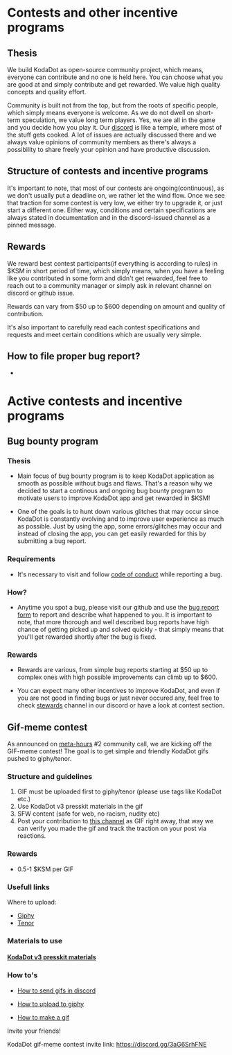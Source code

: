 # Contests and other incentive programs

## Thesis
We build KodaDot as open-source community project, which means, everyone can contribute and no one is held here. You can choose what you are good at and simply contribute and get rewarded. We value high quality concepts and quality effort.

Community is built not from the top, but from the roots of specific people, which simply means everyone is welcome. As we do not dwell on short-term speculation, we value long term players. Yes, we are all in the game and you decide how you play it. Our [discord](https://discord.gg/a65X3qs8wh) is like a temple, where most of the stuff gets cooked. A lot of issues are actually discussed there and we always value opinions of community members as there's always a possibility to share freely your opinion and have productive discussion.

## Structure of contests and incentive programs
It's important to note, that most of our contests are ongoing(continuous), as we don't usually put a deadline on, we rather let the wind flow. Once we see that traction for some contest is very low, we either try to upgrade it, or just start a different one. Either way, conditions and certain specifications are always stated in documentation and in the discord-issued channel as a pinned message.

## Rewards
We reward best contest participants(if everything is according to rules) in $KSM in short period of time, which simply means, when you have a feeling like you contributed in some form and didn't get rewarded, feel free to reach out to a community manager or simply ask in relevant channel on discord or github issue.

Rewards can vary from $50 up to $600 depending on amount and quality of contribution.

It's also important to carefully read each contest specifications and requests and meet certain conditions which are usually very simple.

## How to file proper bug report?
- 

# Active contests and incentive programs

## Bug bounty program

### Thesis

- Main focus of bug bounty program is to keep KodaDot application as smooth as possible without bugs and flaws. That's a reason why we decided to start a continous and ongoing bug bounty program to motivate users to improve KodaDot app and get rewarded in $KSM!

- One of the goals is to hunt down various glitches that may occur since KodaDot is constantly evolving and to improve user experience as much as possible. Just by using the app, some errors/glitches may occur and instead of closing the app, you can get easily rewarded for this by submitting a bug report.

### Requirements

- It's necessary to visit and follow [code of conduct](https://github.com/kodadot/nft-gallery/blob/main/CODE_OF_CONDUCT.md) while reporting a bug.

### How?

- Anytime you spot a bug, please visit our github and use the [bug report form](https://github.com/kodadot/nft-gallery/issues/new?assignees=&labels=bug&template=bug.yml&title=Be+descriptive+and+short) to report and describe what happened to you. It is important to note, that more thorough and well described bug reports have high chance of getting picked up and solved quickly - that simply means that you'll get rewarded shortly after the bug is fixed.

### Rewards
- Rewards are various, from simple bug reports starting at $50 up to complex ones with high possible improvements can climb up to $600. 

- You can expect many other incentives to improve KodaDot, and even if you are not good in finding bugs or just never occured any, feel free to check [stewards](https://discord.gg/a65X3qs8wh) channel in our discord or have a look at contest section.


## Gif-meme contest
As announced on [meta-hours](meta_hours.md) #2 community call, we are kicking off the GIF-meme contest! The goal is to get simple and friendly KodaDot gifs pushed to giphy/tenor. 

### Structure and guidelines

1) GIF must be uploaded first to giphy/tenor (please use tags like KodaDot etc.)
2) Use KodaDot v3 presskit materials in the gif
3) SFW content (safe for web, no racism, nudity etc)
4) Post your contribution to [this channel](https://discord.gg/3aG6SrhFNE) as GIF right away, that way we can verify you made the gif and track the traction on your post via reactions.

### Rewards

- 0.5-1 $KSM per GIF

### Usefull links

Where to upload:

- [Giphy](https://giphy.com/)
- [Tenor](https://tenor.com/)

### Materials to use

#### **[KodaDot v3 presskit materials](https://github.com/kodadot/kodadot-presskit/tree/main/v3)**


### How to's

- [How to send gifs in discord](https://support.discord.com/hc/en-us/articles/360021235192-Sending-GIFs-on-Discord)

- [How to upload to giphy](https://support.giphy.com/hc/en-us/articles/360019977552-How-to-Upload)

- [How to make a gif](https://support.giphy.com/hc/en-us/articles/360019674452-How-To-Make-A-GIF)

Invite your friends! 

KodaDot gif-meme contest invite link: https://discord.gg/3aG6SrhFNE 

